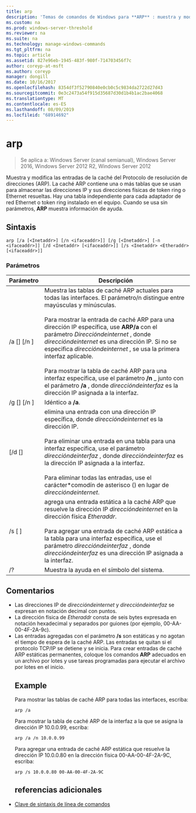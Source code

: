 ```yaml
---
title: arp
description: 'Temas de comandos de Windows para **ARP** : muestra y modifica las entradas de la caché del Protocolo de resolución de direcciones (ARP) que se usa para almacenar las direcciones IP y sus direcciones físicas resueltas.'
ms.custom: na
ms.prod: windows-server-threshold
ms.reviewer: na
ms.suite: na
ms.technology: manage-windows-commands
ms.tgt_pltfrm: na
ms.topic: article
ms.assetid: 827e96eb-1945-483f-980f-714703456f7c
author: coreyp-at-msft
ms.author: coreyp
manager: dongill
ms.date: 10/16/2017
ms.openlocfilehash: 8354df3f52790840e0cb0c5c9834da2722d27d43
ms.sourcegitcommit: 0e3c2473a54f915d35687d30d1b4b1ac2bae4068
ms.translationtype: MT
ms.contentlocale: es-ES
ms.lasthandoff: 08/09/2019
ms.locfileid: "68914692"
---
```

# <a name="arp"></a>arp

>Se aplica a: Windows Server (canal semianual), Windows Server 2016, Windows Server 2012 R2, Windows Server 2012

Muestra y modifica las entradas de la caché del Protocolo de resolución de direcciones (ARP). La caché ARP contiene una o más tablas que se usan para almacenar las direcciones IP y sus direcciones físicas de token ring o Ethernet resueltas. Hay una tabla independiente para cada adaptador de red Ethernet o token ring instalado en el equipo. Cuando se usa sin parámetros, **ARP** muestra información de ayuda.
## <a name="syntax"></a>Sintaxis
```
arp [/a [<Inetaddr>] [/n <ifaceaddr>]] [/g [<Inetaddr>] [-n <ifaceaddr>]] [/d <Inetaddr> [<ifaceaddr>]] [/s <Inetaddr> <Etheraddr> [<ifaceaddr>]]
```
### <a name="parameters"></a>Parámetros

|                Parámetro                |                                                                                                                                                                                                                                                               Descripción                                                                                                                                                                                                                                                               |
|-----------------------------------------|-----------------------------------------------------------------------------------------------------------------------------------------------------------------------------------------------------------------------------------------------------------------------------------------------------------------------------------------------------------------------------------------------------------------------------------------------------------------------------------------------------------------------------------------|
|    /a [<Inetaddr>] [/n <ifaceaddr>]     | Muestra las tablas de caché ARP actuales para todas las interfaces. El parámetro/n distingue entre mayúsculas y minúsculas.<br /><br />Para mostrar la entrada de caché ARP para una dirección IP específica, use **ARP/a** con el parámetro *Direccióndeinternet* , donde *direccióndeinternet* es una dirección IP. Si no se especifica *direccióndeinternet* , se usa la primera interfaz aplicable.<br /><br />Para mostrar la tabla de caché ARP para una interfaz específica, use el parámetro **/n** _ junto con el parámetro **/a** , donde *direccióndeinterfaz* es la dirección IP asignada a la interfaz. |
|    /g [<Inetaddr>] [/n <ifaceaddr>]     |                                                                                                                                                                                                                                                          Idéntico a **/a**.                                                                                                                                                                                                                                                           |
|      [/d <Inetaddr> [<ifaceaddr>]       |                                                                                           elimina una entrada con una dirección IP específica, donde *direccióndeinternet* es la dirección IP.<br /><br />Para eliminar una entrada en una tabla para una interfaz específica, use el parámetro *direccióndeinterfaz* , donde *direccióndeinterfaz* es la dirección IP asignada a la interfaz.<br /><br />Para eliminar todas las entradas, use el carácter\*comodín de asterisco () en lugar de *direccióndeinternet*.                                                                                           |
| /s <Inetaddr> [<Etheraddr> ]<ifaceaddr> |                                                                                                                     agrega una entrada estática a la caché ARP que resuelve la dirección IP *direccióndeinternet* en la dirección física *Etheraddr*.<br /><br />Para agregar una entrada de caché ARP estática a la tabla para una interfaz específica, use el parámetro *direccióndeinterfaz* , donde *direccióndeinterfaz* es una dirección IP asignada a la interfaz.                                                                                                                     |
|                   /?                    |                                                                                                                                                                                                                                                  Muestra la ayuda en el símbolo del sistema.                                                                                                                                                                                                                                                   |

## <a name="remarks"></a>Comentarios
- Las direcciones IP de *direccióndeinternet* y *direccióndeinterfaz* se expresan en notación decimal con puntos.
- La dirección física de *Etheraddr* consta de seis bytes expresada en notación hexadecimal y separados por guiones (por ejemplo, 00-AA-00-4F-2A-9c).
- Las entradas agregadas con el parámetro **/s** son estáticas y no agotan el tiempo de espera de la caché ARP. Las entradas se quitan si el protocolo TCP/IP se detiene y se inicia. Para crear entradas de caché ARP estáticas permanentes, coloque los comandos **ARP** adecuados en un archivo por lotes y use tareas programadas para ejecutar el archivo por lotes en el inicio.
  ## <a name="BKMK_Examples"></a>Example
  Para mostrar las tablas de caché ARP para todas las interfaces, escriba:
  ```
  arp /a
  ```
  Para mostrar la tabla de caché ARP de la interfaz a la que se asigna la dirección IP 10.0.0.99, escriba:
  ```
  arp /a /n 10.0.0.99
  ```
  Para agregar una entrada de caché ARP estática que resuelve la dirección IP 10.0.0.80 en la dirección física 00-AA-00-4F-2A-9C, escriba:
  ```
  arp /s 10.0.0.80 00-AA-00-4F-2A-9C 
  ```
  ## <a name="additional-references"></a>referencias adicionales
- [Clave de sintaxis de línea de comandos](command-line-syntax-key.md)

